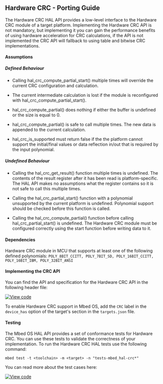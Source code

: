 ## Hardware CRC - Porting Guide

The Hardware CRC HAL API provides a low-level interface to the Hardware CRC
module of a target platform. Implementing the Hardware CRC API is not mandatory,
but implementing it you can gain the performance benefits of using hardware
acceleration for CRC calculations, if the API is not implemented the CRC API
will fallback to using table and bitwise CRC implementations.

#### Assumptions

##### Defined Behaviour

* Calling hal_crc_compute_partial_start() multiple times will override the
  current CRC configuration and calculation.

* The current intermediate calculation is lost if the module is reconfigured
  with hal_crc_compute_partial_start().

* hal_crc_compute_partial() does nothing if either the buffer is undefined or
  the size is equal to 0.

* hal_crc_compute_partial() is safe to call multiple times. The new data is
  appended to the current calculation.

* hal_crc_is_supported must return false if the the platform cannot support the
  initial/final values or data reflection in/out that is required by the input
  polynomial.

##### Undefined Behaviour

* Calling the hal_crc_get_result() function multiple times is undefined. The
  contents of the result register after it has been read is platform-specific.
  The HAL API makes no assumptions what the register contains so it is not safe
  to call this multiple times.

* Calling the hal_crc_partial_start() function with a polynomial unsupported by
  the current platform is undefined. Polynomial support should be checked before
  this function is called.

* Calling the hal_crc_compute_partial() function before calling
  hal_crc_partial_start() is undefined. The Hardware CRC module must be
  configured correctly using the start function before writing data to it.

#### Dependencies

Hardware CRC module in MCU that supports at least one of the following defined
polynomials: `POLY_8BIT_CCITT, POLY_7BIT_SD, POLY_16BIT_CCITT, POLY_16BIT_IBM,
POLY_32BIT_ANSI `

#### Implementing the CRC API

You can find the API and specification for the Hardware CRC API in the following
header file:

[![View code](https://www.mbed.com/embed/?type=library)](http://os-doc-builder.test.mbed.com/docs/development/feature-hal-spec-crc-doxy/classmbed_1_1_crc.html)

To enable Hardware CRC support in Mbed OS, add the `CRC` label in the
`device_has` option of the target's section in the `targets.json` file.

#### Testing

The Mbed OS HAL API provides a set of conformance tests for Hardware CRC. You
can use these tests to validate the correctness of your implementation. To run
the Hardware CRC HAL tests use the following command:

```
mbed test -t <toolchain> -m <target> -n "tests-mbed_hal-crc*"
```

You can read more about the test cases here:

[![View code](https://www.mbed.com/embed/?type=library)](http://os-doc-builder.test.mbed.com/docs/development/feature-hal-spec-crc-doxy/classreset__reason_1_1_crc_test.html)
